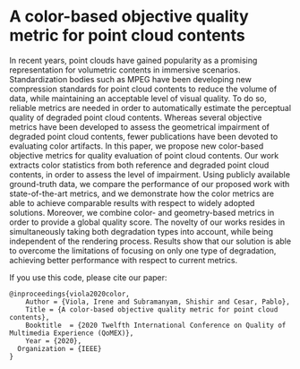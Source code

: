 # A color-based objective quality metric for point cloud contents

In recent years, point clouds have gained popularity as a promising representation for volumetric contents in immersive scenarios. Standardization bodies such as MPEG have been developing new compression standards for point cloud contents to reduce the volume of data, while maintaining an acceptable level of visual quality. To do so, reliable metrics are needed in order to automatically estimate the perceptual quality of degraded point cloud contents. Whereas several objective metrics have been developed to assess the geometrical impairment of degraded point cloud contents, fewer publications have been devoted to evaluating color artifacts.
In this paper, we propose new color-based objective metrics for quality evaluation of point cloud contents. Our work extracts color statistics from both reference and degraded point cloud contents, in order to assess the level of impairment.
Using publicly available ground-truth data, we compare the performance of our proposed work with state-of-the-art metrics, and we demonstrate how the color metrics are able to achieve comparable results with respect to widely adopted solutions. 
Moreover, we combine color- and geometry-based metrics in order to provide a global quality score. The novelty of our works resides in simultaneously taking both degradation types into account, while being independent of the rendering process.
Results show that our solution is able to overcome the limitations of focusing on only one type of degradation, achieving better performance with respect to current metrics.

If you use this code, please cite our paper:

    @inproceedings{viola2020color,
	    Author = {Viola, Irene and Subramanyam, Shishir and Cesar, Pablo},
	    Title = {A color-based objective quality metric for point cloud contents},
	    Booktitle  = {2020 Twelfth International Conference on Quality of Multimedia Experience (QoMEX)},
	    Year = {2020},
      Organization = {IEEE}
    }
